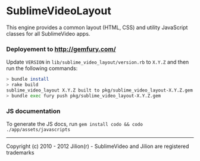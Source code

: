 # SublimeVideoLayout

This engine provides a common layout (HTML, CSS) and utility JavaScript classes for all SublimeVideo apps.

### Deployement to http://gemfury.com/

Update `VERSION` in `lib/sublime_video_layout/version.rb` to `X.Y.Z` and then run the following commands:

``` bash
> bundle install
> rake build
sublime_video_layout X.Y.Z built to pkg/sublime_video_layout-X.Y.Z.gem
> bundle exec fury push pkg/sublime_video_layout-X.Y.Z.gem
```

### JS documentation

To generate the JS docs, run `gem install codo && codo ./app/assets/javascripts`

------------
Copyright (c) 2010 - 2012 Jilion(r) - SublimeVideo and Jilion are registered trademarks
